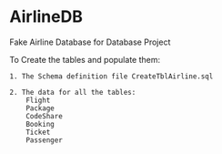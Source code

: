 # AirlineDB
Fake Airline Database for Database Project 

To Create the tables and populate them:

    1. The Schema definition file CreateTblAirline.sql
    
    2. The data for all the tables:
        Flight
        Package
        CodeShare
        Booking
        Ticket
        Passenger
